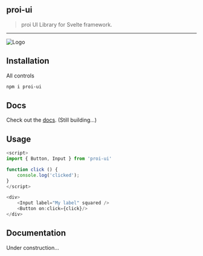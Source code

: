 proi-ui
---------
> proi UI Library for Svelte framework.  
---
![Logo](https://github.com/specialdoom/proi-ui/tree/master/src/assets/logo.png "proi-ui logo")
## Installation
All controls
```bash
npm i proi-ui
```

## Docs
Check out the [docs](https://proi-ui.herokuapp.com/). (Still building...)

## Usage
```javascript
<script>
import { Button, Input } from 'proi-ui'

function click () {
    console.log('clicked');
}
</script>

<div>
    <Input label="My label" squared />
    <Button on:click={click}/>
</div>
```

## Documentation

Under construction...
